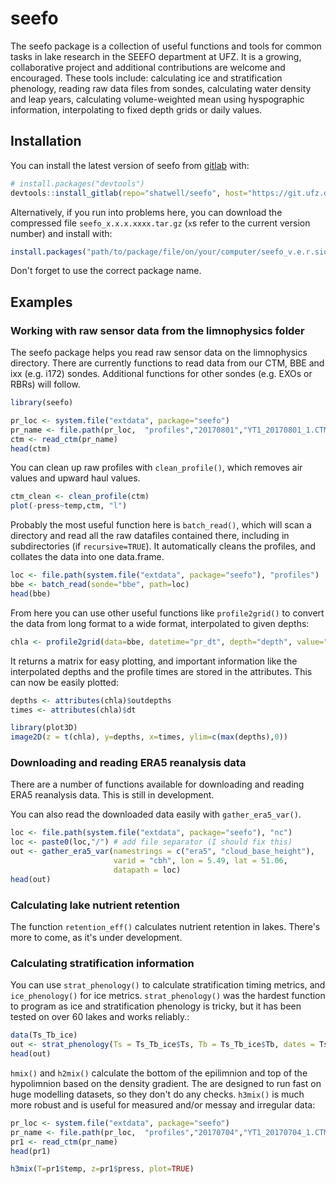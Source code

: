 
# seefo

<!-- badges: start -->
<!-- badges: end -->

The seefo package is a collection of useful functions and tools for common tasks in lake research in the SEEFO department at UFZ. It is a growing, collaborative project and additional contributions are welcome and encouraged. 
These tools include: calculating ice and stratification phenology, reading raw data files from sondes, calculating water density and leap years, calculating volume-weighted mean using hyspographic information, interpolating to fixed depth grids or daily values.

## Installation

You can install the latest version of seefo from [gitlab](https://git.ufz.de/shatwell/seefo) with:

``` r
# install.packages("devtools")
devtools::install_gitlab(repo="shatwell/seefo", host="https://git.ufz.de/")
```
Alternatively, if you run into problems here, you can download the compressed file
`seefo_x.x.x.xxxx.tar.gz` (`x`s refer to the current version number) and install with:

``` r
install.packages("path/to/package/file/on/your/computer/seefo_v.e.r.sion.tar.gz"", type='source')
```
Don't forget to use the correct package name.

## Examples

### Working with raw sensor data from the limnophysics folder

The seefo package helps you read raw sensor data on the limnophysics directory. There are
currently functions to read data from our CTM, BBE and ixx (e.g. i172) sondes. Additional
functions for other sondes (e.g. EXOs or RBRs) will follow.

``` r
library(seefo)

pr_loc <- system.file("extdata", package="seefo")
pr_name <- file.path(pr_loc,  "profiles","20170801","YT1_20170801_1.CTM644")
ctm <- read_ctm(pr_name)
head(ctm)
```
You can clean up raw profiles with `clean_profile()`, which removes air values and upward haul values.
``` r
ctm_clean <- clean_profile(ctm)
plot(-press~temp,ctm, "l")
```

Probably the most useful function here is `batch_read()`, which will scan a directory and read all the 
raw datafiles contained there, including in subdirectories (if `recursive=TRUE`). It automatically cleans
the profiles, and collates the data into one data.frame.
``` r
loc <- file.path(system.file("extdata", package="seefo"), "profiles")
bbe <- batch_read(sonde="bbe", path=loc)
head(bbe)
```

From here you can use other useful functions like `profile2grid()` to convert the data from 
long format to a wide format, interpolated to given depths:
``` r
chla <- profile2grid(data=bbe, datetime="pr_dt", depth="depth", value="total_conc")

```
It returns a matrix for easy plotting, and important information like the interpolated depths
and the profile times are stored in the attributes.
This can now be easily plotted:
``` r
depths <- attributes(chla)$outdepths
times <- attributes(chla)$dt

library(plot3D)
image2D(z = t(chla), y=depths, x=times, ylim=c(max(depths),0))

```

###  Downloading and reading ERA5 reanalysis data

There are a number of functions available for downloading and reading ERA5 reanalysis data.
This is still in development.

You can also read the downloaded data easily with `gather_era5_var()`.

``` r
loc <- file.path(system.file("extdata", package="seefo"), "nc")
loc <- paste0(loc,"/") # add file separator (I should fix this)
out <- gather_era5_var(namestrings = c("era5", "cloud_base_height"),
                       varid = "cbh", lon = 5.49, lat = 51.06,
                       datapath = loc)
head(out)
```

### Calculating lake nutrient retention

The function `retention_eff()` calculates nutrient retention in lakes. 
There's more to  come, as it's under development.

### Calculating stratification information

You can use `strat_phenology()` to calculate stratification timing metrics, and `ice_phenology()` for ice metrics. 
`strat_phenology()` was the hardest function to program as ice and stratification phenology is tricky, 
but it has been tested on over 60 lakes and works reliably.:

``` r
data(Ts_Tb_ice)
out <- strat_phenology(Ts = Ts_Tb_ice$Ts, Tb = Ts_Tb_ice$Tb, dates = Ts_Tb_ice$date)
head(out)

```
`hmix()` and `h2mix()` calculate the bottom of the epilimnion and top of the hypolimnion based on the 
density gradient. The are designed to run fast on huge modelling datasets, so they don't do any checks.
`h3mix()` is much more robust and is useful for measured and/or messay and irregular data:

``` r
pr_loc <- system.file("extdata", package="seefo")
pr_name <- file.path(pr_loc,  "profiles","20170704","YT1_20170704_1.CTM644")
pr1 <- read_ctm(pr_name)
head(pr1)

h3mix(T=pr1$temp, z=pr1$press, plot=TRUE)
````
